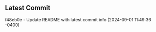 
## Latest Commit
f48eb0e - Update README with latest commit info (2024-09-01 11:49:36 -0400) <Yunxi-Zhou>

